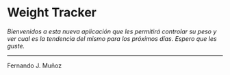 # Weight Tracker
_Bienvenidos a esta nueva aplicación que les permitirá controlar su peso y ver cual es la tendencia del mismo para los próximos días.
Espero que les guste._

- - -
Fernando J. Muñoz